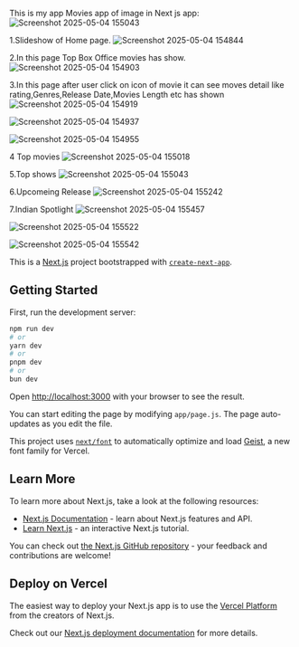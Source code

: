 This is my app Movies app of image in Next js app:
![Screenshot 2025-05-04 155043](https://github.com/user-attachments/assets/c8eb7ef4-232c-422f-870e-750a34ec4b52)

1.Slideshow of Home page.
![Screenshot 2025-05-04 154844](https://github.com/user-attachments/assets/018d4580-a566-4787-9026-e6382b3dffe8)

2.In this page Top Box Office movies has show.
![Screenshot 2025-05-04 154903](https://github.com/user-attachments/assets/ca9696d6-98d4-4fa2-bdce-f4763452528e)

3.In this page after user click on icon of movie it can see moves detail like rating,Genres,Release Date,Movies Length etc has shown
![Screenshot 2025-05-04 154919](https://github.com/user-attachments/assets/96804766-f61b-4b78-86a0-44c6d03c7a02)

![Screenshot 2025-05-04 154937](https://github.com/user-attachments/assets/c1985a5c-1808-4064-b551-d85717772351)

![Screenshot 2025-05-04 154955](https://github.com/user-attachments/assets/367923af-7eb7-4a46-b8a2-43d3c13a9d9f)

4 Top movies
![Screenshot 2025-05-04 155018](https://github.com/user-attachments/assets/16e098ef-4323-4dd4-a228-bf4289bd222f)

5.Top shows
![Screenshot 2025-05-04 155043](https://github.com/user-attachments/assets/57914a65-1ee7-4c35-9489-c3dd1a74e8c2)

6.Upcomeing Release
![Screenshot 2025-05-04 155242](https://github.com/user-attachments/assets/95d2aa95-a610-4e9d-acd9-f6e510c7c28b)

7.Indian Spotlight
![Screenshot 2025-05-04 155457](https://github.com/user-attachments/assets/42cff106-ecfd-4396-9578-806cb7079e08)

![Screenshot 2025-05-04 155522](https://github.com/user-attachments/assets/4e3429dd-ed88-41ae-83ec-a06c93779cf1)

![Screenshot 2025-05-04 155542](https://github.com/user-attachments/assets/4bc3fce7-06f9-41ac-aead-2008fcee2b12)







This is a [Next.js](https://nextjs.org) project bootstrapped with [`create-next-app`](https://github.com/vercel/next.js/tree/canary/packages/create-next-app).

## Getting Started

First, run the development server:

```bash
npm run dev
# or
yarn dev
# or
pnpm dev
# or
bun dev
```

Open [http://localhost:3000](http://localhost:3000) with your browser to see the result.

You can start editing the page by modifying `app/page.js`. The page auto-updates as you edit the file.

This project uses [`next/font`](https://nextjs.org/docs/app/building-your-application/optimizing/fonts) to automatically optimize and load [Geist](https://vercel.com/font), a new font family for Vercel.

## Learn More

To learn more about Next.js, take a look at the following resources:

- [Next.js Documentation](https://nextjs.org/docs) - learn about Next.js features and API.
- [Learn Next.js](https://nextjs.org/learn) - an interactive Next.js tutorial.

You can check out [the Next.js GitHub repository](https://github.com/vercel/next.js) - your feedback and contributions are welcome!

## Deploy on Vercel

The easiest way to deploy your Next.js app is to use the [Vercel Platform](https://vercel.com/new?utm_medium=default-template&filter=next.js&utm_source=create-next-app&utm_campaign=create-next-app-readme) from the creators of Next.js.

Check out our [Next.js deployment documentation](https://nextjs.org/docs/app/building-your-application/deploying) for more details.



